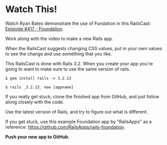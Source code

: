 # Watch This!

Watch Ryan Bates demonstrate the use of Fundation in this RailsCast: [Episiode #417 - Foundation](ttp://railscasts.com/episodes/417-foundation?view=asciicast).

Work along with the video to make a new Rails app.

When the RailsCast suggests changing CSS values, put in your own values to see the change and use something that you like.

This RailsCast is done with Rails 3.2. When you create your app you're going to want to make sure to use the same version of rails.

    $ gem install rails -v 3.2.13

    $ rails _3.2.13_ new [appname]


If you really get stuck, clone the finished app from
GitHub, and just follow along closely with the code.

Use the latest version of Rails, and try to figure out what is different.

If you get stuck, use this example Foundation app by "RailsApps" as a reference:
https://github.com/RailsApps/rails-foundation.

**Push your new app to GitHub.**
